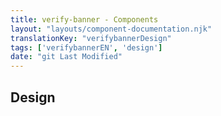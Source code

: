 ```yaml
---
title: verify-banner - Components
layout: "layouts/component-documentation.njk"
translationKey: "verifybannerDesign"
tags: ['verifybannerEN', 'design']
date: "git Last Modified"
---
```


## Design
